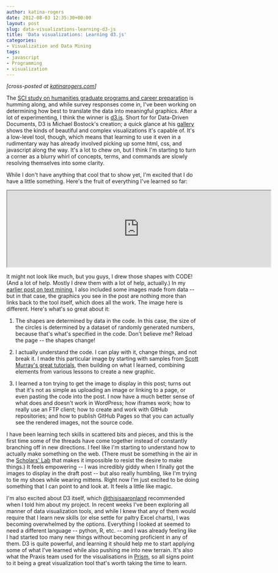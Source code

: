 ```yaml
---
author: katina-rogers
date: 2012-08-03 12:35:30+00:00
layout: post
slug: data-visualizations-learning-d3-js
title: 'Data visualizations: Learning d3.js'
categories:
- Visualization and Data Mining
tags:
- javascript
- Programming
- visualization
---
```


_[cross-posted at [katinarogers.com](http://wp.me/p2CaGd-9R)]_

The [ SCI study on humanities graduate programs and career preparation](http://uvasci.org/current-work/graduate-education/) is humming along, and while survey responses come in, I've been working on determining how best to translate the data into meaningful graphics. After a lot of experimenting, I think the winner is [d3.js](http://d3js.org/). Short for for Data-Driven Documents, D3 is Michael Bostock's creation; a quick glance at his [gallery](https://github.com/mbostock/d3/wiki/Gallery) shows the kinds of beautiful and complex visualizations it's capable of. It's a low-level tool, though, which means that learning to use it even in a rudimentary way has already involved picking up some html, css, and javascript along the way. It's a lot to chew on, but I think I'm starting to turn a corner as a blurry whirl of concepts, terms, and commands are slowly resolving themselves into some clarity.

While I don't have anything that cool that to show yet, I'm excited that I do have a little something. Here's the fruit of everything I've learned so far:

<iframe height="200" width="690" src="http://katinalynn.github.com/dataviz/demo_randomCircles"></iframe>

It might not look like much, but you guys, I drew those shapes with CODE! (And a lot of help. Mostly I drew them with a lot of help, actually.) In my [earlier post on text mining](http://katinarogers.com/2012/06/29/playing-with-visual-text-analysis-using-voyant/ ), I also included some images made from data -- but in that case, the graphics you see in the post are nothing more than links back to the tool itself, which does all the work. The image here is different. Here's what's so great about it:

1.  The shapes are determined by data in the code. In this case, the size of the circles is determined by a dataset of randomly generated numbers, because that's what's specified in the code. Don't believe me? Reload the page -- the shapes change!

2.  I actually understand the code. I can play with it, change things, and not break it. I made this particular image by starting with samples from [Scott Murray's great tutorials](http://alignedleft.com/tutorials/d3), then building on what I learned, combining elements from various lessons to create a new graphic.

3.  I learned a ton trying to get the image to display in this post; turns out that it's not as simple as uploading an image or linking to a page, or even pasting the code into the post. I now have a much better sense of what does and doesn't work in WordPress; how iframes work; how to really use an FTP client; how to create and work with GitHub repositories; and how to publish GitHub Pages so that you can actually see the rendered images, not the source code.

I have been learning tech skills in scattered bits and pieces, and this is the first time some of the threads have come together instead of constantly branching off in new directions. I feel like I'm starting to understand how to actually make something on the web. (There must be something in the air in the [ Scholars' Lab](http://scholarslab.org) that makes it impossible to resist the desire to make things.) It feels empowering -- I was incredibly giddy when I finally got the images to display in the draft post -- but also really humbling, like I'm trying to tie my shoes while wearing mittens. Right now I'm just excited to be doing something that I can point to and look at. It feels a little like magic.

I'm also excited about D3 itself, which [@thisisaaronland](https://twitter.com/thisisaaronland) recommended when I told him about my project. In recent weeks I've been exploring all manner of data visualization tools, and while I knew that any of them would require that I learn new skills (or else settle for paltry Excel charts), I was becoming overwhelmed by the options. Everything I looked at seemed to need a different language -- python, R, etc. -- and I was already feeling like I had started too many new things without becoming proficient in any of them. D3 is quite powerful, and learning it should help me to start applying some of what I've learned while also pushing me into new terrain. It's also what the Praxis team used for the visualisations in [ Prism](http://prism.scholarslab.org/), so all signs point to it being a great visualization tool that's worth taking the time to learn.
